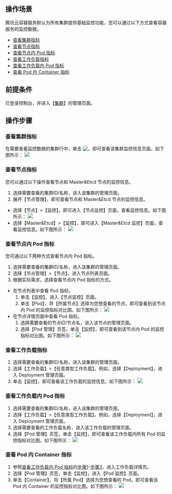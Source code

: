 ## 操作场景

腾讯云容器服务默认为所有集群提供基础监控功能，您可以通过以下方式查看容器服务的监控数据。
- [查看集群指标](#check1)
- [查看节点指标](#check2)
- [查看节点内 Pod 指标](#check3)
- [查看工作负载指标](#check4)
- [查看工作负载内 Pod 指标](#check5)
- [查看 Pod 内 Container 指标](#check6)

## 前提条件
已登录控制台，并进入【[集群](https://console.cloud.tencent.com/tke2/cluster?rid=1)】的管理页面。

## 操作步骤

[](id:check1)
### 查看集群指标
在需要查看监控数据的集群行中，单击 <img src="https://main.qcloudimg.com/raw/fef90a2f69f50758b30e4c4b5e0bc7de.png" style="margin-bottom: -2px;;"></img>，即可查看该集群监控信息页面。如下图所示：
![](https://main.qcloudimg.com/raw/c9f0d799484d7b20825c0380dee20f98.png)

[](id:check2)
### 查看节点指标
您可以通过以下操作查看节点和 Master&Etcd 节点的监控信息。
1. 选择需要查看的集群ID/名称，进入该集群的管理页面。
2. 展开【节点管理】，即可查看节点和 Master&Etcd 节点的监控信息。
 - 选择【节点】>【监控】，即可进入【节点监控】页面，查看监控信息。如下图所示：
![](https://main.qcloudimg.com/raw/a3d3c1c07c80c0b2424ae986ce906e88.png)
 - 选择【Master&Etcd】>【监控】，即可进入【Master&Etcd 监控】页面，查看监控信息。如下图所示：
![](https://main.qcloudimg.com/raw/c4b201bad3d329168948781841995303.png)

[](id:check3)
### 查看节点内 Pod 指标
您可通过以下两种方式查看节点内 Pod 指标。
1. 选择需要查看的集群ID/名称，进入该集群的管理页面。
2. 选择【节点管理】>【节点】，进入节点列表页面。
3. 根据实际需求，选择查看节点内 Pod 指标的方式。
 - 在节点列表中查看 Pod 指标。
    1. 单击【监控】，进入【节点监控】页面。
    2. 单击【Pod】，将【所属节点】选择为您想查看的节点，即可查看到该节点内 Pod 的监控指标对比图。如下图所示：
![](https://main.qcloudimg.com/raw/3d347a95e79587da1a44bc39015f540f.png)
 - 在节点详情页面中查看 Pod 指标。
    1. 选择需要查看的节点ID/节点名，进入该节点的管理页面。
    2. 选择【Pod 管理】页签，单击【监控】，即可查看到该节点内 Pod 的监控指标对比图。如下图所示：
![](https://main.qcloudimg.com/raw/a5c09c957533a5dd25377ba61bc2d352.png)

[](id:check4)
### 查看工作负载指标
1. 选择需要查看的集群ID/名称，进入该集群的管理页面。
2. 选择【工作负载】>【任意类型工作负载】。例如，选择【Deployment】，进入 Deployment 管理页面。
3. 单击【监控】，即可查看该工作负载的监控信息。如下图所示：
![](https://main.qcloudimg.com/raw/9776454078edf627d4dfbd5c368c0221.png)

[](id:target)</span>[](id:check5)
### 查看工作负载内 Pod 指标
[](id:first)
1. 选择需要查看的集群ID/名称，进入该集群的管理页面。
2. 选择【工作负载】>【任意类型工作负载】。例如，选择【Deployment】，进入 Deployment 管理页面。
3. 选择需要查看的工作负载名称，进入该工作负载的管理页面。[](id:third)
4. 选择【Pod 管理】页签，单击【监控】，即可查看该工作负载内所有 Pod 的监控指标对比图。如下图所示：
![](https://main.qcloudimg.com/raw/551e7e912946c9c4725831c1f38c2e85.png)

[](id:check6)
### 查看 Pod 内 Container 指标
1. 参照[查看工作负载内 Pod 指标](#target)的[步骤1](#first)-[步骤3](#third)，进入工作负载详情页。
2. 选择【Pod 管理】页签，单击【监控】，进入【Pod 监控】页面。
3. 单击【Container】，将【所属 Pod】选择为您想查看的 Pod，即可查看该 Pod 内 Container 的监控指标对比图。如下图所示：
![](https://main.qcloudimg.com/raw/efa8ba01a1ab983d7d0182d7e238a006.png)





